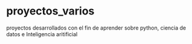 # proyectos_varios
proyectos desarrollados con el fin de aprender sobre python, ciencia de datos e Inteligencia aritificial

